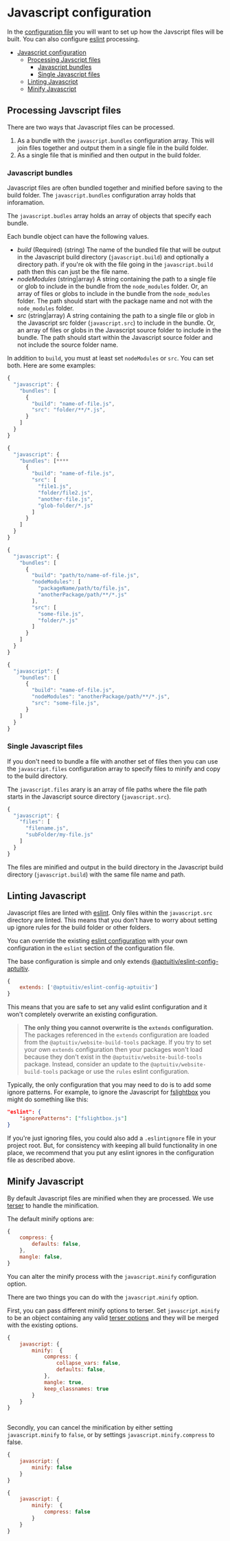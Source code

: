 # Javascript configuration

In the [configuration file](/docs/Configuration.md) you will want to set up how the Javscript files will be built. You can also configure [eslint](https://eslint.org/) processing.

- [Javascript configuration](#javascript-configuration)
  - [Processing Javscript files](#processing-javscript-files)
    - [Javascript bundles](#javascript-bundles)
    - [Single Javascript files](#single-javascript-files)
  - [Linting Javascript](#linting-javascript)
  - [Minify Javascript](#minify-javascript)

## Processing Javscript files

There are two ways that Javascript files can be processed.

1. As a bundle with the `javascript.bundles` configuration array. This will join files together and output them in a single file in the build folder.
2. As a single file that is minified and then output in the build folder.

### Javascript bundles

Javascript files are often bundled together and minified before saving to the build folder. The `javascript.bundles` configuration array holds that inforamation.

The `javascript.budles` array holds an array of objects that specify each bundle.

Each bundle object can have the following values.

- _build_ (Required) (string) The name of the bundled file that will be output in the Javascript build directory (`javascript.build`) and optionally a directory path. if you're ok with the file going in the `javascript.build` path then this can just be the file name.
- _nodeModules_ (string|array) A string containing the path to a single file or glob to include in the bundle from the `node_modules` folder. Or, an array of files or globs to include in the bundle from the `node_modules` folder. The path should start with the package name and not with the `node_modules` folder.
- _src_ (string|array) A string containing the path to a single file or glob in the Javascript src folder (`javascript.src`) to include in the bundle. Or, an array of files or globs in the Javascript source folder to include in the bundle. The path should start within the Javascript source folder and not include the source folder name.

In addition to `build`, you must at least set `nodeModules` or `src`. You can set both.
Here are some examples:

```js
{
  "javascript": {
    "bundles": [
      {
        "build": "name-of-file.js",
        "src": "folder/**/*.js",
      }
    ]
  }
}
```

```js
{
  "javascript": {
    "bundles": [****
      {
        "build": "name-of-file.js",
        "src": [
          "file1.js",
          "folder/file2.js",
          "another-file.js",
          "glob-folder/*.js"
        ]
      }
    ]
  }
}
```

```js
{
  "javascript": {
    "bundles": [
      {
        "build": "path/to/name-of-file.js",
        "nodeModules": [
          "packageName/path/to/file.js",
          "anotherPackage/path/**/*.js"
        ],
        "src": [
          "some-file.js",
          "folder/*.js"
        ]
      }
    ]
  }
}
```

```js
{
  "javascript": {
    "bundles": [
      {
        "build": "name-of-file.js",
        "nodeModules": "anotherPackage/path/**/*.js",
        "src": "some-file.js",
      }
    ]
  }
}
```

### Single Javascript files

If you don't need to bundle a file with another set of files then you can use the `javascript.files` configuration array to specify files to minify and copy to the build directory.

The `javascript.files` arary is an array of file paths where the file path starts in the Javascript source directory (`javascript.src`).

```js
{
  "javascript": {
    "files": [
      "filename.js",
      "subFolder/my-file.js"
    ]
  }
}
```

The files are minified and output in the build directory in the Javascript build directory (`javascript.build`) with the same file name and path.

## Linting Javascript

Javascript files are linted with [eslint](https://eslint.org/). Only files within the `javascript.src` directory are linted. This means that you don't have to worry about setting up ignore rules for the build folder or other folders.

You can override the existing [eslint configuration](https://eslint.org/docs/latest/use/configure/) with your own configuration in the `eslint` section of the configuration file.

The base configuration is simple and only extends [@aptuitiv/eslint-config-aptuitiv](https://github.com/aptuitiv/eslint-config-aptuitiv).

```js
{
    extends: ['@aptuitiv/eslint-config-aptuitiv']
}
```

This means that you are safe to set any valid eslint configuration and it won't completely overwrite an existing configuration.

> **The only thing you cannot overwrite is the `extends` configuration.** The packages referenced in the `extends` configuration are loaded from the `@aptuitiv/website-build-tools` package. If you try to set your own `extends` configuration then your packages won't load because they don't exist in the `@aptuitiv/website-build-tools` package. Instead, consider an update to the `@aptuitiv/website-build-tools` package or use the `rules` eslint configuration.

Typically, the only configuration that you may need to do is to add some ignore patterns. For example, to ignore the Javascript for [fslightbox](https://fslightbox.com/) you might do something like this:

```json
"eslint": {
    "ignorePatterns": ["fslightbox.js"]
}
```

If you're just ignoring files, you could also add a `.eslintignore` file in your project root. But, for consistency with keeping all build functionality in one place, we recommend that you put any eslint ignores in the configuration file as described above.

## Minify Javascript

By default Javascript files are minified when they are processed. We use [terser](https://terser.org/) to handle the minification.

The default minify options are:

```js
{
    compress: {
        defaults: false,
    },
    mangle: false,
}
```

You can alter the minify process with the `javascript.minify` configuration option.

There are two things you can do with the `javascript.minify` option.

First, you can pass different minify options to terser. Set `javascript.minify` to be an object containing any valid [terser options](https://terser.org/docs/api-reference/#minify-options) and they will be merged with the existing options.

```js
{
    javascript: {
        minify:  {
            compress: {
                collapse_vars: false,
                defaults: false,
            },
            mangle: true,
            keep_classnames: true
        }
    }
}
   
```

Secondly, you can cancel the minification by either setting `javascript.minify` to `false`, or by settings `javascript.minify.compress` to false.

```js
{
    javascript: {
        minify: false
    }
}
```

```js
{
    javascript: {
        minify:  {
            compress: false
        }
    }
}
```
